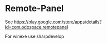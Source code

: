 # Remote-Panel
See https://play.google.com/store/apps/details?id=com.odospace.remotepanel

For winexe use sharpdevelop 
